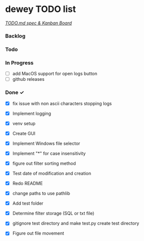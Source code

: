 # dewey TODO list

<em>[TODO.md spec & Kanban Board](https://bit.ly/3fCwKfM)</em>

### Backlog


### Todo


### In Progress
- [ ] add MacOS support for open logs button
- [ ] github releases

### Done ✓

- [x] fix issue with non ascii characters stopping logs
- [x] Implement logging  
- [x] venv setup  
- [x] Create GUI  
- [x] Implement Windows file selector
- [x] Implement "*" for case insensitivity
- [x] figure out filter sorting method  
- [x] Test date of modification and creation  
- [x] Redo README  
- [x] change paths to use pathlib  
- [x] Add test folder  
- [x] Determine filter storage (SQL or txt file)  
- [x] gitignore test directory and make test.py create test directory  
- [x] Figure out file movement  


